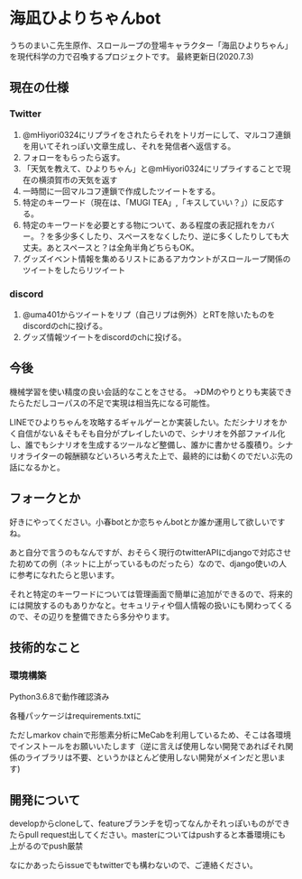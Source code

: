 # 海凪ひよりちゃんbot
うちのまいこ先生原作、スローループの登場キャラクター「海凪ひよりちゃん」を現代科学の力で召喚するプロジェクトです。
最終更新日(2020.7.3)
## 現在の仕様
### Twitter
1. @mHiyori0324にリプライをされたらそれをトリガーにして、マルコフ連鎖を用いてそれっぽい文章生成し、それを発信者へ返信する。
1. フォローをもらったら返す。
1. 「天気を教えて、ひよりちゃん」と@mHiyori0324にリプライすることで現在の横須賀市の天気を返す
1. 一時間に一回マルコフ連鎖で作成したツイートをする。
1. 特定のキーワード（現在は、「MUGI TEA」,「キスしていい？」）に反応する。
1. 特定のキーワードを必要とする物について、ある程度の表記揺れをカバー。？を多少多くしたり、スペースをなくしたり、逆に多くしたりしても大丈夫。あとスペースと？は全角半角どちらもOK。
1. グッズイベント情報を集めるリストにあるアカウントがスローループ関係のツイートをしたらリツイート
### discord
1. @uma401からツイートをリプ（自己リプは例外）とRTを除いたものをdiscordのchに投げる。
2. グッズ情報ツイートをdiscordのchに投げる。

## 今後
機械学習を使い精度の良い会話的なことをさせる。
→DMのやりとりも実装できたらただしコーパスの不足で実現は相当先になる可能性。

LINEでひよりちゃんを攻略するギャルゲーとか実装したい。ただシナリオをかく自信がない＆そもそも自分がプレイしたいので、シナリオを外部ファイル化し、誰でもシナリオを生成するツールなど整備し、誰かに書かせる腹積り。シナリオライターの報酬額などいろいろ考えた上で、最終的には動くのでだいぶ先の話になるかと。

## フォークとか
好きにやってください。小春botとか恋ちゃんbotとか誰か運用して欲しいですね。

あと自分で言うのもなんですが、おそらく現行のtwitterAPIにdjangoで対応させた初めての例（ネットに上がっているものだったら）なので、django使いの人に参考になれたらと思います。

それと特定のキーワードについては管理画面で簡単に追加ができるので、将来的には開放するのもありかなと。セキュリティや個人情報の扱いにも関わってくるので、その辺りを整備できたら多分やります。
## 技術的なこと
### 環境構築
Python3.6.8で動作確認済み

各種パッケージはrequirements.txtに

ただしmarkov chainで形態素分析にMeCabを利用しているため、そこは各環境でインストールをお願いいたします（逆に言えば使用しない開発であればそれ関係のライブラリは不要、というかほとんど使用しない開発がメインだと思います)

## 開発について
developからcloneして、featureブランチを切ってなんかそれっぽいものができたらpull request出してください。masterについてはpushすると本番環境にも上がるのでpush厳禁

なにかあったらissueでもtwitterでも構わないので、ご連絡ください。


